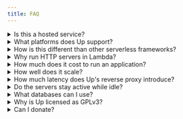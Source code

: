 ```yaml
---
title: FAQ
---
```


<details>
  <summary>Is this a hosted service?</summary>
  <p>There are currently no plans for a hosted version. Up lets you deploy applications to your own AWS account for isolation, security, and longevity, don't worry about a startup going out of business.</p>
</details>

<details>
  <summary>What platforms does Up support?</summary>
  <p>Currently AWS via API Gateway and Lambda are supported, this is the focus until Up is nearing feature completion, after which additional providers such as GCP and Azure will be added.</p>
</details>

<details>
  <summary>How is this different than other serverless frameworks?</summary>
  <p>Most of the AWS Lambda based tools are function-oriented, while Up abstracts this away entirely. Up does not use framework "shims", the servers that you run using Up are regular HTTP servers and require no code changes for Lambda compatibility.</p>

  <p>Up keeps your apps and APIs portable, makes testing them locally easier, and prevents vendor lock-in. The Lambda support for Up is simply an implementation detail, you are not coupled to API Gateway or Lambda. Up uses the API Gateway proxy mode to send all requests (regardless of path or method) to your application.</p>

  <p>If you're looking to manage function-level event processing pipelines, Apex or Serverless are likely better candidates, however if you're creating applications, apis, micro services, or websites, Up is built for you.</p>
</details>

<details>
  <summary>Why run HTTP servers in Lambda?</summary>
  <p>You might be thinking this defeats the purpose of Lambda, however most people just want to use the tools they know and love. Up lets you be productive developing locally as you normally would, Lambda for hosting is only an implementation detail.</p>

  <p>With Up you can use any Python, Node, Go, or Java framework you'd normally use to develop, and deploy with a single command, while maintaining the cost effectiveness, self-healing, and scaling capabilities of Lambda.</p>
</details>

<details>
  <summary>How much does it cost to run an application?</summary>
  <p>AWS API Gateway provides 1 million free requests per month, so there's a good chance you won't have to pay anything at all. Beyond that view the <a href="https://aws.amazon.com/api-gateway/pricing/">AWS Pricing</a> for more information.</p>
</details>

<details>
  <summary>How well does it scale?</summary>
  <p>Up scales to fit your traffic on-demand, you don't have to do anything beyond deploying your code. There's no restriction on the number of concurrent instances, apps, custom domains and so on.</p>
</details>

<details>
  <summary>How much latency does Up's reverse proxy introduce?</summary>
  <p>With a 512mb Lambda function Up introduces an average of around 500µs (microseconds) per request.</p>
</details>

<details>
  <summary>Do the servers stay active while idle?</summary>
  <p>This depends on the platform, and with Lambda being the initial platform provided the current answer is no, the server(s) are frozen when inactive and are otherwise "stateless".</p>

  <p>Typically relying on background work in-process is an anti-pattern as it does not scale. Lambda functions combined with CloudWatch scheduled events for example are a good way to handle this kind of work, if you're looking for a scalable alternative.</p>
</details>

<details>
  <summary>What databases can I use?</summary>
  <p>You're not limited to databases from any given platform, such as AWS Provided that the database host provides authentication, you can use anything. See the <a href="https://github.com/apex/up/wiki#databases">Wiki</a> for a list of managed & serverless database solutions.</p>
</details>

<details>
  <summary>Why is Up licensed as GPLv3?</summary>
  <p>Up is licensed in such a way that myself as an independent developer can continue to improve the product and provide support. Commercial customers receive access to a premium version of Up with additional features, priority support for bugfixes, and of course knowing that the project will stick around! Up saves your team countless hours maintaining infrastructure and custom tooling, so you can get back to what makes your company and products unique.</p>
</details>

<details>
  <summary>Can I donate?</summary>
  <p>Yes you can! Head over to the <a href="https://opencollective.com/apex-up">OpenCollective</a> page. Any donations are greatly appreciated and help me focus more on Up's implementation, documentation, and examples. If you're using the free OSS version for personal or commercial use please consider giving back, even a few bucks buys a coffee :).</p>
</details>
